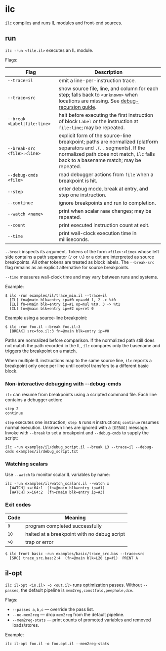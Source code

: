 <!--
SPDX-License-Identifier: MIT
File: docs/references/ilc.md
Purpose: Command-line reference for ilc.
-->

# ilc

`ilc` compiles and runs IL modules and front-end sources.

## run

`ilc -run <file.il>` executes an IL module.

Flags:

| Flag | Description |
| ---- | ----------- |
| `--trace=il` | emit a line-per-instruction trace. |
| `--trace=src` | show source file, line, and column for each step; falls back to `<unknown>` when locations are missing. See [debug-recursion guide](../dev/debug-recursion.md). |
| `--break <Label\|file:line>` | halt before executing the first instruction of block `Label` or the instruction at `file:line`; may be repeated. |
| `--break-src <file>:<line>` | explicit form of the source-line breakpoint; paths are normalized (platform separators and `.`/`..` segments). If the normalized path does not match, `ilc` falls back to a basename match; may be repeated. |
| `--debug-cmds <file>` | read debugger actions from `file` when a breakpoint is hit. |
| `--step` | enter debug mode, break at entry, and step one instruction. |
| `--continue` | ignore breakpoints and run to completion. |
| `--watch <name>` | print when scalar `name` changes; may be repeated. |
| `--count` | print executed instruction count at exit. |
| `--time` | print wall-clock execution time in milliseconds. |

`--break` inspects its argument. Tokens of the form `<file>:<line>` whose
left side contains a path separator (`/` or `\\`) or a dot are interpreted as
source breakpoints. All other tokens are treated as block labels. The
`--break-src` flag remains as an explicit alternative for source breakpoints.

`--time` measures wall-clock time and may vary between runs and systems.

Example:

```
$ ilc -run examples/il/trace_min.il --trace=il
  [IL] fn=@main blk=entry ip=#0 op=add 1, 2 -> %t0
  [IL] fn=@main blk=entry ip=#1 op=mul %t0, 3 -> %t1
  [IL] fn=@main blk=entry ip=#2 op=ret 0
```

Example using a source-line breakpoint:

```
$ ilc -run foo.il --break foo.il:3
  [BREAK] src=foo.il:3 fn=@main blk=entry ip=#0
```

Paths are normalized before comparison. If the normalized path still does not match the path recorded in the IL, `ilc` compares only the basename and triggers the breakpoint on a match.

When multiple IL instructions map to the same source line, `ilc` reports a breakpoint only once per line until control transfers to a different basic block.

### Non-interactive debugging with --debug-cmds

`ilc` can resume from breakpoints using a scripted command file. Each line
contains a debugger action:

```
step 2
continue
```

`step` executes one instruction; `step N` runs `N` instructions; `continue`
resumes normal execution. Unknown lines are ignored with a `[DEBUG]` message.
Invoke with `--break` to set a breakpoint and `--debug-cmds` to supply the
script:

```
ilc -run examples/il/debug_script.il --break L3 --trace=il --debug-cmds examples/il/debug_script.txt
```

### Watching scalars

Use `--watch` to monitor scalar IL variables by name:

```
ilc -run examples/il/watch_scalars.il --watch x
  [WATCH] x=i64:1  (fn=@main blk=entry ip=#1)
  [WATCH] x=i64:2  (fn=@main blk=entry ip=#3)
```

### Exit codes

| Code | Meaning |
| ---- | ------- |
| `0` | program completed successfully |
| `10` | halted at a breakpoint with no debug script |
| `>0` | trap or error |

```
$ ilc front basic -run examples/basic/trace_src.bas --trace=src
  [SRC] trace_src.bas:2:4  (fn=@main blk=L20 ip=#1)  PRINT A
```

## il-opt

`ilc il-opt <in.il> -o <out.il>` runs optimization passes. Without
`--passes`, the default pipeline is `mem2reg,constfold,peephole,dce`.

Flags:

- `--passes a,b,c` — override the pass list.
- `--no-mem2reg` — drop `mem2reg` from the default pipeline.
- `--mem2reg-stats` — print counts of promoted variables and removed
  loads/stores.

Example:

```
ilc il-opt foo.il -o foo.opt.il --mem2reg-stats
```

